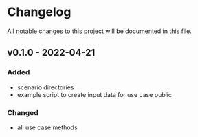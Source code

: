 # Changelog
All notable changes to this project will be documented in this file.

## v0.1.0 - 2022-04-21

### Added
- scenario directories
- example script to create input data for use case public

### Changed
- all use case methods
